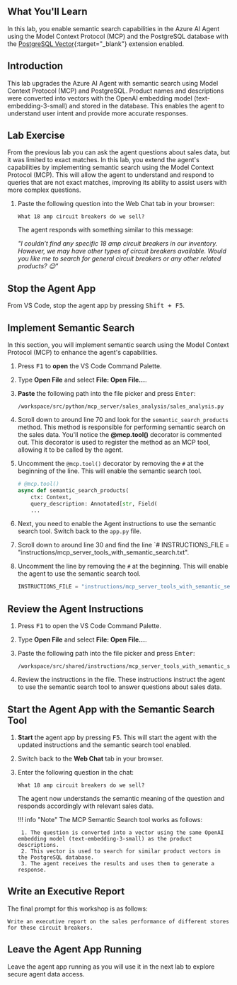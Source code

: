 ## What You'll Learn

In this lab, you enable semantic search capabilities in the Azure AI Agent using the Model Context Protocol (MCP) and the PostgreSQL database with the [PostgreSQL Vector](https://github.com/pgvector/pgvector){:target="_blank"} extension enabled.

## Introduction

This lab upgrades the Azure AI Agent with semantic search using Model Context Protocol (MCP) and PostgreSQL. Product names and descriptions were converted into vectors with the OpenAI embedding model (text-embedding-3-small) and stored in the database. This enables the agent to understand user intent and provide more accurate responses.

## Lab Exercise

From the previous lab you can ask the agent questions about sales data, but it was limited to exact matches. In this lab, you extend the agent's capabilities by implementing semantic search using the Model Context Protocol (MCP). This will allow the agent to understand and respond to queries that are not exact matches, improving its ability to assist users with more complex questions.

1. Paste the following question into the Web Chat tab in your browser:

    ```text
    What 18 amp circuit breakers do we sell?
    ```

    The agent responds with something similar to this message: 
    
    *"I couldn’t find any specific 18 amp circuit breakers in our inventory. However, we may have other types of circuit breakers available. Would you like me to search for general circuit breakers or any other related products? 😊"*

## Stop the Agent App

From VS Code, stop the agent app by pressing <kbd>Shift + F5</kbd>.

## Implement Semantic Search

In this section, you will implement semantic search using the Model Context Protocol (MCP) to enhance the agent's capabilities.

1. Press <kbd>F1</kbd> to **open** the VS Code Command Palette.
2. Type **Open File** and select **File: Open File...**.
3. **Paste** the following path into the file picker and press <kbd>Enter</kbd>:

    ```text
    /workspace/src/python/mcp_server/sales_analysis/sales_analysis.py
    ```

4. Scroll down to around line 70 and look for the `semantic_search_products` method. This method is responsible for performing semantic search on the sales data. You'll notice the **@mcp.tool()** decorator is commented out. This decorator is used to register the method as an MCP tool, allowing it to be called by the agent.

5. Uncomment the `@mcp.tool()` decorator by removing the `#` at the beginning of the line. This will enable the semantic search tool.

    ```python
    # @mcp.tool()
    async def semantic_search_products(
        ctx: Context,
        query_description: Annotated[str, Field(
        ...
    ```

6. Next, you need to enable the Agent instructions to use the semantic search tool. Switch back to the `app.py` file.
7. Scroll down to around line 30 and find the line `# INSTRUCTIONS_FILE = "instructions/mcp_server_tools_with_semantic_search.txt".
8. Uncomment the line by removing the `#` at the beginning. This will enable the agent to use the semantic search tool.

    ```python
    INSTRUCTIONS_FILE = "instructions/mcp_server_tools_with_semantic_search.txt"
    ```

## Review the Agent Instructions

1. Press <kbd>F1</kbd> to open the VS Code Command Palette.
2. Type **Open File** and select **File: Open File...**.
3. Paste the following path into the file picker and press <kbd>Enter</kbd>:

    ```text
    /workspace/src/shared/instructions/mcp_server_tools_with_semantic_search.txt
    ```

4. Review the instructions in the file. These instructions instruct the agent to use the semantic search tool to answer questions about sales data.

## Start the Agent App with the Semantic Search Tool

1. **Start** the agent app by pressing <kbd>F5</kbd>. This will start the agent with the updated instructions and the semantic search tool enabled.
2. Switch back to the **Web Chat** tab in your browser.
3. Enter the following question in the chat:

    ```text
    What 18 amp circuit breakers do we sell?
    ```

    The agent now understands the semantic meaning of the question and responds accordingly with relevant sales data.

    !!! info "Note"
        The MCP Semantic Search tool works as follows:

        1. The question is converted into a vector using the same OpenAI embedding model (text-embedding-3-small) as the product descriptions.
        2. This vector is used to search for similar product vectors in the PostgreSQL database.
        3. The agent receives the results and uses them to generate a response.

## Write an Executive Report

The final prompt for this workshop is as follows:

```plaintext
Write an executive report on the sales performance of different stores for these circuit breakers.
```

## Leave the Agent App Running

Leave the agent app running as you will use it in the next lab to explore secure agent data access.

